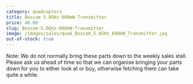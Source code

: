 ```yaml
---
category: quadcopters
title: Boscam 5.8GHz 600mW Transmitter
price: 40.00
slug: Boscam-5.8GHz-600mW-Transmitter
image: /images/sales/quad_Boscam_5.8GHz_600mW_Transmitter.jpg
out-of-stock: true
---
```

Note: We do not normally bring these parts down to the weekly sales stall. Please ask us ahead of time so that we can organise bringing your parts down for you to either look at or buy, otherwise fetching them can take quite a while.
